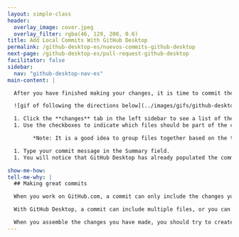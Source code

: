 ```yaml
---
layout: simple-class
header:
  overlay_image: cover.jpeg
  overlay_filter: rgba(46, 129, 200, 0.6)
title: Add Local Commits With GitHub Desktop
permalink: /github-desktop-es/nuevos-commits-github-desktop
next-page: /github-desktop-es/pull-request-github-desktop
facilitator: false
sidebar:
  nav: "github-desktop-nav-es"
main-content: |

  After you have finished making your changes, it is time to commit them.

  ![gif of following the directions below](../images/gifs/github-desktop/making-commits-locally.gif)

  1. Click the **changes** tab in the left sidebar to see a list of the files that have been changed or added since the last commit.
  1. Use the checkboxes to indicate which files should be part of the commit. In this activity, you'll select the `index.html` file.

        *Note: It is a good idea to group files together based on the type of changes or the file content. For example, if you fixed the same formatting issue in several documents, you should group them into one commit.*

  1. Type your commit message in the Summary field.
  1. You will notice that GitHub Desktop has already populated the commit button with the current branch. Simply click the button to commit your changes.

show-me-how:
tell-me-why: |
  ## Making great commits

  When you work on GitHub.com, a commit can only include the changes you made to a single file. But, when you work in the desktop app, you have a lot more control over your commits.

  With GitHub Desktop, a commit can include multiple files, or you can pick a specific change within a file you would like to commit.

  When you assemble the changes you have made, you should try to create what we like to call an **atomic commit**. In other words, each commit you make should contain changes that belong together and represent a discrete unit of work.
---
```

